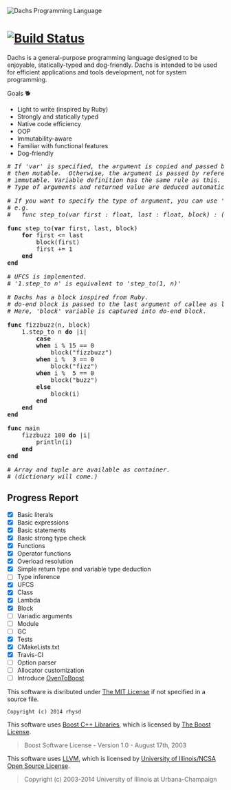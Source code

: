 ![Dachs Programming Language](misc/dachs-logo.jpg)

[![Build Status](https://travis-ci.org/rhysd/Dachs.svg?branch=master)](https://travis-ci.org/rhysd/Dachs)
=========================================================================================================

Dachs is a general-purpose programming language designed to be enjoyable, statically-typed and dog-friendly. Dachs is intended to be used for efficient applications and tools development, not for system programming.

Goals :dog2:
- Light to write (inspired by Ruby)
- Strongly and statically typed
- Native code efficiency
- OOP
- Immutability-aware
- Familiar with functional features
- Dog-friendly

<pre>
<i># If 'var' is specified, the argument is copied and passed by value</i>
<i># then mutable.  Otherwise, the argument is passed by reference then</i>
<i># immutable. Variable definition has the same rule as this.</i>
<i># Type of arguments and returned value are deduced automatically.</i>

<i># If you want to specify the type of argument, you can use ':'.</i>
<i># e.g.</i>
<i>#   func step_to(var first : float, last : float, block) : ()</i>

<b>func</b> step_to(<b>var</b> first, last, block)
    <b>for</b> first &lt;= last
        block(first)
        first += 1
    <b>end</b>
<b>end</b>

<i># UFCS is implemented.</i>
<i># '1.step_to n' is equivalent to 'step_to(1, n)'</i>

<i># Dachs has a block inspired from Ruby.</i>
<i># do-end block is passed to the last argument of callee as lambda object.</i>
<i># Here, 'block' variable is captured into do-end block.</i>

<b>func</b> fizzbuzz(n, block)
    1.step_to n <b>do</b> |i|
        <b>case</b>
        <b>when</b> i % 15 == 0
            block("fizzbuzz")
        <b>when</b> i %  3 == 0
            block("fizz")
        <b>when</b> i %  5 == 0
            block("buzz")
        <b>else</b>
            block(i)
        <b>end</b>
    <b>end</b>
<b>end</b>

<b>func</b> main
    fizzbuzz 100 <b>do</b> |i|
        println(i)
    <b>end</b>
<b>end</b>

<i># Array and tuple are available as container.</i>
<i># (dictionary will come.)</i>
</pre>

<!--
# If 'var' is specified, the argument is copied and passed by value
# then mutable.  Otherwise, the argument is passed by reference then
# immutable. Variable definition has the same rule as this.
# Type of arguments and returned value are deduced automatically.

# If you want to specify the type of argument, you can use ':'.
# e.g.</i>
#   func step_to(var first : float, last : float, block) : ()

func step_to(var first, last, block)
    for first <= last
        block(first)
        first += 1
    end
end

# UFCS is implemented.
# '1.step_to n' is equivalent to 'step_to(1, n)'

# Dachs has a block inspired from Ruby.
# do-end block is passed to the last argument of callee as lambda object.
# Here, 'block' variable is captured into do-end block.

func fizzbuzz(n, block)
    1.step_to n do |i|
        case
        when i % 15 == 0
            block("fizzbuzz")
        when i %  3 == 0
            block("fizz")
        when i %  5 == 0
            block("buzz")
        else
            block(i)
        end
    end
end

func main
    fizzbuzz 100 do |i|
        println(i)
    end
end

# Array and tuple are available as container.
# (dictionary will come.)
-->

## Progress Report

- [x] Basic literals
- [x] Basic expressions
- [x] Basic statements
- [x] Basic strong type check
- [x] Functions
- [x] Operator functions
- [x] Overload resolution
- [x] Simple return type and variable type deduction
- [ ] Type inference
- [x] UFCS
- [x] Class
- [x] Lambda
- [x] Block
- [ ] Variadic arguments
- [ ] Module
- [ ] GC
- [x] Tests
- [x] CMakeLists.txt
- [x] Travis-CI
- [ ] Option parser
- [ ] Allocator customization
- [ ] Introduce [OvenToBoost](https://github.com/faithandbrave/OvenToBoost)

This software is disributed under [The MIT License](http://opensource.org/licenses/MIT) if not specified in a source file.

    Copyright (c) 2014 rhysd

This software uses [Boost C++ Libraries](http://www.boost.org/), which is licensed by [The Boost License](http://www.boost.org/users/license.html).

> Boost Software License - Version 1.0 - August 17th, 2003

This software uses [LLVM](http://llvm.org/), which is licensed by [University of Illinois/NCSA Open Source License](http://opensource.org/licenses/UoI-NCSA.php).

> Copyright (c) 2003-2014 University of Illinois at Urbana-Champaign

